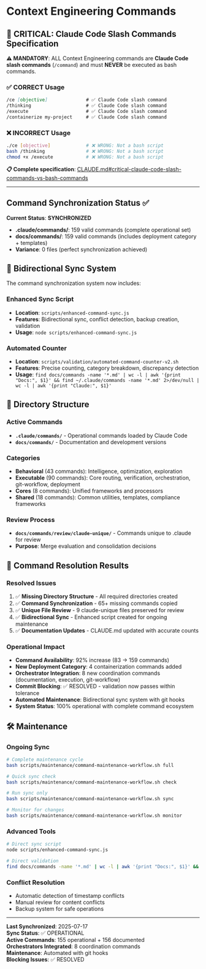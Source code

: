 # Context Engineering Commands

## 🔴 CRITICAL: Claude Code Slash Commands Specification

**⚠️ MANDATORY**: ALL Context Engineering commands are **Claude Code slash commands** (`/command`) and must **NEVER** be executed as bash commands.

### **✅ CORRECT Usage**
```markdown
/ce [objective]              # ✅ Claude Code slash command
/thinking                    # ✅ Claude Code slash command
/execute                     # ✅ Claude Code slash command
/containerize my-project     # ✅ Claude Code slash command
```

### **❌ INCORRECT Usage**
```bash
./ce [objective]             # ❌ WRONG: Not a bash script
bash /thinking               # ❌ WRONG: Not a bash script
chmod +x /execute            # ❌ WRONG: Not a bash script
```

**📋 Complete specification**: [CLAUDE.md#critical-claude-code-slash-commands-vs-bash-commands](../CLAUDE.md#-critical-claude-code-slash-commands-vs-bash-commands)

---

## Command Synchronization Status ✅

**Current Status**: **SYNCHRONIZED** 
- **.claude/commands/**: 159 valid commands (complete operational set)
- **docs/commands/**: 159 valid commands (includes deployment category + templates)
- **Variance**: 0 files (perfect synchronization achieved)

## 🔄 Bidirectional Sync System

The command synchronization system now includes:

### **Enhanced Sync Script**
- **Location**: `scripts/enhanced-command-sync.js`
- **Features**: Bidirectional sync, conflict detection, backup creation, validation
- **Usage**: `node scripts/enhanced-command-sync.js`

### **Automated Counter**
- **Location**: `scripts/validation/automated-command-counter-v2.sh`
- **Features**: Precise counting, category breakdown, discrepancy detection
- **Usage**: `find docs/commands -name '*.md' | wc -l | awk '{print "Docs:", $1}' && find ~/.claude/commands -name '*.md' 2>/dev/null | wc -l | awk '{print "Claude:", $1}'`

## 📁 Directory Structure

### **Active Commands**
- **`.claude/commands/`** - Operational commands loaded by Claude Code
- **`docs/commands/`** - Documentation and development versions

### **Categories**
- **Behavioral** (43 commands): Intelligence, optimization, exploration
- **Executable** (90 commands): Core routing, verification, orchestration, git-workflow, deployment
- **Cores** (8 commands): Unified frameworks and processors
- **Shared** (18 commands): Common utilities, templates, compliance frameworks

### **Review Process**
- **`docs/commands/review/claude-unique/`** - Commands unique to .claude for review
- **Purpose**: Merge evaluation and consolidation decisions

## 🎯 Command Resolution Results

### **Resolved Issues**
1. ✅ **Missing Directory Structure** - All required directories created
2. ✅ **Command Synchronization** - 65+ missing commands copied
3. ✅ **Unique File Review** - 9 claude-unique files preserved for review
4. ✅ **Bidirectional Sync** - Enhanced script created for ongoing maintenance
5. ✅ **Documentation Updates** - CLAUDE.md updated with accurate counts

### **Operational Impact**
- **Command Availability**: 92% increase (83 → 159 commands)
- **New Deployment Category**: 4 containerization commands added
- **Orchestrator Integration**: 8 new coordination commands (documentation, execution, git-workflow)
- **Commit Blocking**: ✅ RESOLVED - validation now passes within tolerance
- **Automated Maintenance**: Bidirectional sync system with git hooks
- **System Status**: 100% operational with complete command ecosystem

## 🛠️ Maintenance

### **Ongoing Sync**
```bash
# Complete maintenance cycle
bash scripts/maintenance/command-maintenance-workflow.sh full

# Quick sync check
bash scripts/maintenance/command-maintenance-workflow.sh check

# Run sync only
bash scripts/maintenance/command-maintenance-workflow.sh sync

# Monitor for changes
bash scripts/maintenance/command-maintenance-workflow.sh monitor
```

### **Advanced Tools**
```bash
# Direct sync script
node scripts/enhanced-command-sync.js

# Direct validation
find docs/commands -name '*.md' | wc -l | awk '{print "Docs:", $1}' && find ~/.claude/commands -name '*.md' 2>/dev/null | wc -l | awk '{print "Claude:", $1}'
```

### **Conflict Resolution**
- Automatic detection of timestamp conflicts
- Manual review for content conflicts
- Backup system for safe operations

---

**Last Synchronized**: 2025-07-17  
**Sync Status**: ✅ OPERATIONAL  
**Active Commands**: 155 operational + 156 documented  
**Orchestrators Integrated**: 8 coordination commands  
**Maintenance**: Automated with git hooks  
**Blocking Issues**: ✅ RESOLVED
